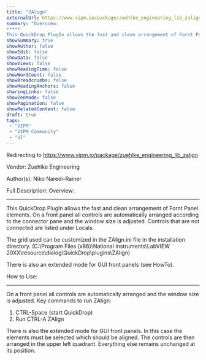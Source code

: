 ```yaml
---
title: "ZAlign"
externalUrl: https://www.vipm.io/package/zuehlke_engineering_lib_zalign
summary: "Overview:
*****
This QuickDrop PlugIn allows the fast and clean arrangement of Fornt Panel elements."
showSummary: true
showAuthor: false
showEdit: false
showData: false
showViews: false
showReadingTime: false
showWordCount: false
showBreadcrumbs: false
showHeadingAnchors: false
sharingLinks: false
showZenMode: false
showPagination: false
showRelatedContent: false
draft: true
tags:
 - "VIPM"
 - "VIPM Community"
 - "UI"
---
```


Redirecting to https://www.vipm.io/package/zuehlke_engineering_lib_zalign

Vendor: Zuehlke Engineering

Author(s): Niko Naredi-Rainer
 
Full Description:
Overview:
*****
This QuickDrop PlugIn allows the fast and clean arrangement of Fornt Panel elements.
On a front panel all controls are automatically arranged according to the connector pane and the window size is adjusted. 
Controls that are not connected are listed under Locals.

The grid used can be customized in the ZAlign.ini file in the installation directory.
(C:\\Program Files (x86)\\National Instruments\\LabVIEW 20XX\\resource\\dialog\\QuickDrop\\plugins\\ZAlign)

There is also an extended mode for GUI front panels (see HowTo).


How to Use:
*******
On a front panel all controls are automatically arranged and the window size is adjusted. 
Key commands to run ZAlign:
1) CTRL-Space (start QuickDrop)
2) Run CTRL-A ZAlign

There is also the extended mode for GUI front panels. In this case the elements must be selected which 
should be aligned. The controls are then arranged in the upper left quadrant. Everything else remains
unchanged at its position.